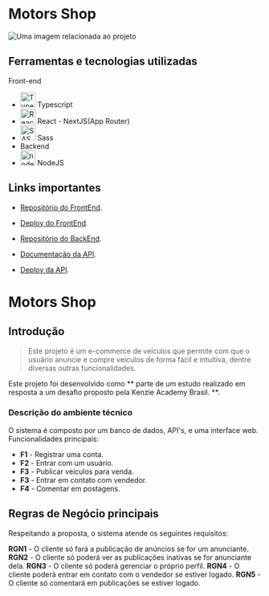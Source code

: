 # Motors Shop
<fig>
<img src="https://rockcontent.com/br/wp-content/uploads/sites/2/elementor/thumbs/modelo-de-projeto-p2he6clp7uhmwqd16ikv9jgz30a5liixoon908hej0.png" alt="Uma imagem relacionada ao projeto">
</fig>

## Ferramentas e tecnologias utilizadas
Front-end
* <img width="30px" height="30px" src="https://user-images.githubusercontent.com/25181517/183890598-19a0ac2d-e88a-4005-a8df-1ee36782fde1.png" alt="Typescript"> Typescript
* <img width="30px" height="30px" src="https://user-images.githubusercontent.com/25181517/183897015-94a058a6-b86e-4e42-a37f-bf92061753e5.png" alt="React - NextJS"> React - NextJS(App Router)
* <img width="30px" height="30px" src="https://user-images.githubusercontent.com/25181517/192158956-48192682-23d5-4bfc-9dfb-6511ade346bc.png" alt="SASS"> Sass
* Backend
* <img width="30px" height="30px" src="https://user-images.githubusercontent.com/25181517/183568594-85e280a7-0d7e-4d1a-9028-c8c2209e073c.png" alt="nodeJS"> NodeJS

## Links importantes
* [Repositório do FrontEnd](https://github.com/grupo32-t14-gustavo/frontend).
* [Deploy do FrontEnd](https://github.com/grupo32-t14-gustavo/frontend).
  
* [Repositório do BackEnd](https://github.com/grupo32-t14-gustavo/backend).
* [Documentação da API](https://github.com/grupo32-t14-gustavo/backend).
* [Deploy da API](https://motorsshop-w0l3.onrender.com).

# Motors Shop

## Introdução

> Este projeto é um e-commerce de veículos que permite com que o usuário anuncie e compre veículos
> de forma fácil e intuitiva, dentre diversas outras funcionalidades.

Este projeto foi desenvolvido como ** parte de um estudo realizado em resposta a um desafio proposto pela Kenzie Academy Brasil. **.  

### Descrição do ambiente técnico

O sistema é composto por um banco de dados, API's, e uma interface web. Funcionalidades principais:

* **F1** - Registrar uma conta.
* **F2** - Entrar com um usuário.
* **F3** - Publicar veículos para venda.
* **F3** - Entrar em contato com vendedor.
* **F4** - Comentar em postagens.

## Regras de Negócio principais

Respeitando a proposta, o sistema atende os seguintes requisitos:

**RGN1** -  O cliente só fará a publicação de anúncios se for um anunciante.
**RGN2** -  O cliente só poderá ver as publicações inativas se for anunciante dela.
**RGN3** -  O cliente só poderá gerenciar o próprio perfil.
**RGN4** -  O cliente poderá entrar em contato com o vendedor se estiver logado.
**RGN5** -  O cliente só comentará em publicações se estiver logado.
